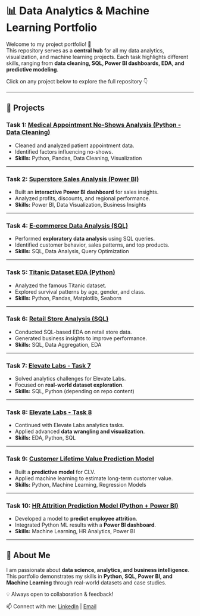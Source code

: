 # 📊 Data Analytics & Machine Learning Portfolio

Welcome to my project portfolio! 🚀  
This repository serves as a **central hub** for all my data analytics, visualization, and machine learning projects. Each task highlights different skills, ranging from **data cleaning, SQL, Power BI dashboards, EDA, and predictive modeling**.  

Click on any project below to explore the full repository 👇  

---

## 🔗 Projects

### Task 1: [Medical Appointment No-Shows Analysis (Python - Data Cleaning)](https://github.com/suraj4659/-Medical-Appointment-No-Shows-Analysis--python---data_cleaning-)  
- Cleaned and analyzed patient appointment data.  
- Identified factors influencing no-shows.  
- **Skills:** Python, Pandas, Data Cleaning, Visualization  

---

### Task 2: [Superstore Sales Analysis (Power BI)](https://github.com/suraj4659/superstore-power-bi)  
- Built an **interactive Power BI dashboard** for sales insights.  
- Analyzed profits, discounts, and regional performance.  
- **Skills:** Power BI, Data Visualization, Business Insights  

---

### Task 4: [E-commerce Data Analysis (SQL)](https://github.com/suraj4659/ecommerce_eda_sql)  
- Performed **exploratory data analysis** using SQL queries.  
- Identified customer behavior, sales patterns, and top products.  
- **Skills:** SQL, Data Analysis, Query Optimization  

---

### Task 5: [Titanic Dataset EDA (Python)](https://github.com/suraj4659/-Titanic-Dataset--EDA-python)  
- Analyzed the famous Titanic dataset.  
- Explored survival patterns by age, gender, and class.  
- **Skills:** Python, Pandas, Matplotlib, Seaborn  

---

### Task 6: [Retail Store Analysis (SQL)](https://github.com/suraj4659/retail_store-EDA-SQL)  
- Conducted SQL-based EDA on retail store data.  
- Generated business insights to improve performance.  
- **Skills:** SQL, Data Aggregation, EDA  

---

### Task 7: [Elevate Labs - Task 7](https://github.com/suraj4659/elevate_labs-task-7)  
- Solved analytics challenges for Elevate Labs.  
- Focused on **real-world dataset exploration**.  
- **Skills:** SQL, Python (depending on repo content)  

---

### Task 8: [Elevate Labs - Task 8](https://github.com/suraj4659/elevate_labs-task--8)  
- Continued with Elevate Labs analytics tasks.  
- Applied advanced **data wrangling and visualization**.  
- **Skills:** EDA, Python, SQL  

---

### Task 9: [Customer Lifetime Value Prediction Model](https://github.com/suraj4659/customer_lifetime_value_predation_model-by-using-python)  
- Built a **predictive model** for CLV.  
- Applied machine learning to estimate long-term customer value.  
- **Skills:** Python, Machine Learning, Regression Models  

---

### Task 10: [HR Attrition Prediction Model (Python + Power BI)](https://github.com/suraj4659/hr_attrition_prediction_model-using-python-power-bi)  
- Developed a model to **predict employee attrition**.  
- Integrated Python ML results with a **Power BI dashboard**.  
- **Skills:** Machine Learning, HR Analytics, Power BI  

---

## 📌 About Me  
I am passionate about **data science, analytics, and business intelligence**.  
This portfolio demonstrates my skills in **Python, SQL, Power BI, and Machine Learning** through real-world datasets and case studies.  

💡 Always open to collaboration & feedback!  

📫 Connect with me: [LinkedIn](#) | [Email](#)  

